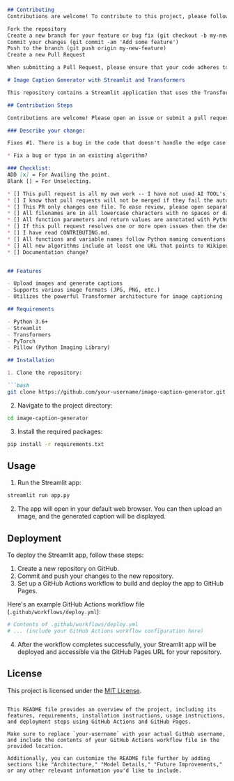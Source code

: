 ```markdown

## Contributing
Contributions are welcome! To contribute to this project, please follow these steps:

Fork the repository
Create a new branch for your feature or bug fix (git checkout -b my-new-feature)
Commit your changes (git commit -am 'Add some feature')
Push to the branch (git push origin my-new-feature)
Create a new Pull Request

When submitting a Pull Request, please ensure that your code adheres to the project's coding standards and that you have included tests for any new features or bug fixes.

# Image Caption Generator with Streamlit and Transformers

This repository contains a Streamlit application that uses the Transformers library from Hugging Face to generate captions for input images. The application leverages the `VisionEncoderDecoderModel` from the `nlpconnect/vit-gpt2-image-captioning` pre-trained model.

## Contribution Steps

Contributions are welcome! Please open an issue or submit a pull request if you have any improvements or bug fixes.

### Describe your change:

Fixes #1. There is a bug in the code that doesn't handle the edge case when the insertion of an empty string is done.

* Fix a bug or typo in an existing algorithm?

### Checklist:
ADD [x] = For Availing the point.
Blank [] = For Unselecting.

* [] This pull request is all my own work -- I have not used AI TOOL's, hence it'll be CLOSED.
* [] I know that pull requests will not be merged if they fail the automated tests.
* [] This PR only changes one file. To ease review, please open separate PRs for separate algorithms.
* [] All filenames are in all lowercase characters with no spaces or dashes.
* [] All function parameters and return values are annotated with Python type hints in .py file
* [] If this pull request resolves one or more open issues then the description above includes the issue number(s) with a closing keyword: "Fixes #ISSUE-NUMBER".
* [] I have read CONTRIBUTING.md.
* [] All functions and variable names follow Python naming conventions.
* [] All new algorithms include at least one URL that points to Wikipedia or another similar explanation.
* [] Documentation change?


## Features

- Upload images and generate captions
- Supports various image formats (JPG, PNG, etc.)
- Utilizes the powerful Transformer architecture for image captioning

## Requirements

- Python 3.6+
- Streamlit
- Transformers
- PyTorch
- Pillow (Python Imaging Library)

## Installation

1. Clone the repository:

```bash
git clone https://github.com/your-username/image-caption-generator.git
```

2. Navigate to the project directory:

```bash
cd image-caption-generator
```

3. Install the required packages:

```bash
pip install -r requirements.txt
```

## Usage

1. Run the Streamlit app:

```bash
streamlit run app.py
```

2. The app will open in your default web browser. You can then upload an image, and the generated caption will be displayed.

## Deployment

To deploy the Streamlit app, follow these steps:

1. Create a new repository on GitHub.
2. Commit and push your changes to the new repository.
3. Set up a GitHub Actions workflow to build and deploy the app to GitHub Pages.

Here's an example GitHub Actions workflow file (`.github/workflows/deploy.yml`):

```yaml
# Contents of .github/workflows/deploy.yml
# ... (include your GitHub Actions workflow configuration here)
```

4. After the workflow completes successfully, your Streamlit app will be deployed and accessible via the GitHub Pages URL for your repository.

## License

This project is licensed under the [MIT License](LICENSE).
```

This README file provides an overview of the project, including its features, requirements, installation instructions, usage instructions, and deployment steps using GitHub Actions and GitHub Pages.

Make sure to replace `your-username` with your actual GitHub username, and include the contents of your GitHub Actions workflow file in the provided location.

Additionally, you can customize the README file further by adding sections like "Architecture," "Model Details," "Future Improvements," or any other relevant information you'd like to include.
